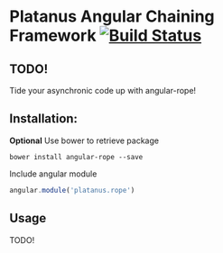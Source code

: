 Platanus Angular Chaining Framework [![Build Status](https://secure.travis-ci.org/platanus/angular-rope.png)](https://travis-ci.org/platanus/angular-rope)
===============

## TODO!

Tide your asynchronic code up with angular-rope!

## Installation:

**Optional** Use bower to retrieve package

```
bower install angular-rope --save
```

Include angular module

```javascript
angular.module('platanus.rope')
```

## Usage

TODO!
